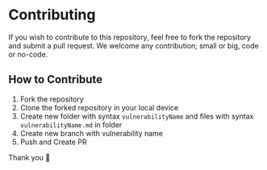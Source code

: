 # Contributing

If you wish to contribute to this repository, feel free to fork the repository and submit a
pull request. We welcome any contribution; small or big, code or no-code.

## How to Contribute

1. Fork the repository
2. Clone the forked repository in your local device
3. Create new folder with syntax `vulnerabilityName` and files with syntax `vulnerabilityName.md` in folder
4. Create new branch with vulnerability name
5. Push and Create PR

Thank you 🚀
